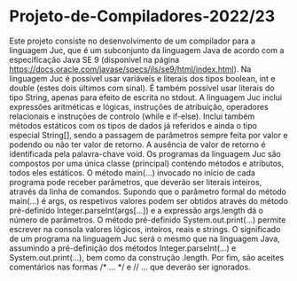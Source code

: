# Projeto-de-Compiladores-2022/23

Este projeto consiste no desenvolvimento de um compilador para a linguagem Juc, que é um subconjunto da linguagem Java de acordo com a especificação Java SE 9 (disponível na página https://docs.oracle.com/javase/specs/jls/se9/html/index.html).
Na linguagem Juc é possível usar variáveis e literais dos tipos boolean, int e double (estes dois últimos com sinal). É também possível usar literais do tipo String, apenas para efeito de escrita no stdout. A linguagem Juc inclui expressões aritméticas e lógicas, instruções de atribuição, operadores relacionais e instruções de controlo (while e if-else). Inclui também métodos estáticos com os tipos de dados já referidos e ainda o tipo especial String[], sendo a passagem de parâmetros sempre feita por valor e podendo ou não ter valor de retorno. A ausência de valor de retorno é identificada pela palavra-chave void.
Os programas da linguagem Juc são compostos por uma única classe (principal) contendo métodos e atributos, todos eles estáticos. O método main(...) invocado no início de cada programa pode receber parâmetros, que deverão ser literais inteiros, através da linha de comandos. Supondo que o parâmetro formal do método main(...) é args, os respetivos valores podem ser obtidos através do método pré-definido Integer.parseInt(args[...]) e a expressão args.length dá o número de parâmetros. O método pré-definido System.out.print(...) permite escrever na consola valores lógicos, inteiros, reais e strings.
O significado de um programa na linguagem Juc será o mesmo que na linguagem Java, assumindo a pré-definição dos métodos Integer.parseInt(...) e System.out.print(...), bem como da construção .length. Por fim, são aceites comentários nas formas /* ... */ e // ... que deverão ser ignorados.
